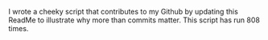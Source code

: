 I wrote a cheeky script that contributes to my Github by updating this ReadMe to illustrate why more than commits matter. This script has run 808 times.